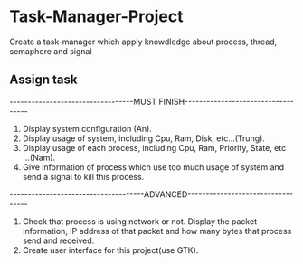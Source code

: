 # Task-Manager-Project
Create a task-manager which apply knowdledge about process, thread, semaphore and signal

## Assign task

----------------------------------MUST FINISH-----------------------------------
1. Display system configuration (An).
2. Display usage of system, including Cpu, Ram, Disk, etc...(Trung).
3. Display usage of each process, including Cpu, Ram, Priority, State, etc ...(Nam).
4. Give information of process which use too much usage of system and send a signal to kill this process.

-------------------------------------ADVANCED----------------------------------
1. Check that process is using network or not. Display the packet information, IP address of that packet and how many bytes that process send and received.
2. Create user interface for this project(use GTK).

